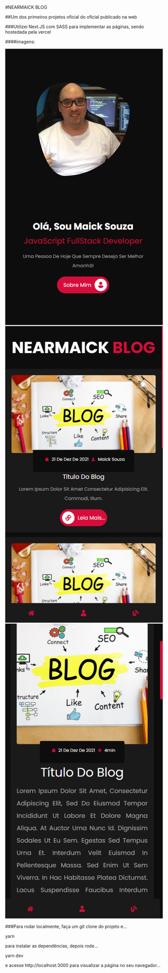 #NEARMAICK BLOG

##Um dos primeiros projetos oficial do oficial publicado na web

###Utilizei Next.JS com SASS para implementar as páginas, sendo hostedada pela vercel

####imagens:

![imagem](./images/img01.png)
![imagem](./images/img02.png)
![imagem](./images/img03.png)

###Para rodar localmente, faça um git clone do projeto e...

yarn

para instalar as dependências, depois rode...

yarn dev

e acesse http://localhost:3000 para visualizar a página no seu navegador...
